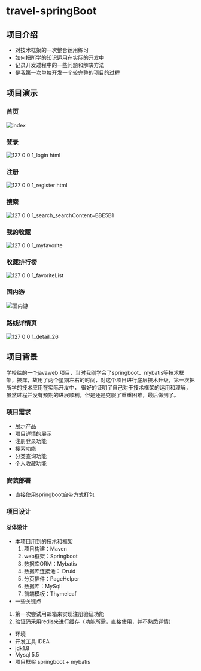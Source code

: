 # travel-springBoot
## 项目介绍
- 对技术框架的一次整合运用练习
- 如何把所学的知识运用在实际的开发中
- 记录开发过程中的一些问题和解决方法
- 是我第一次单独开发一个较完整的项目的过程
## 项目演示
### 首页
![index](https://user-images.githubusercontent.com/39949028/230712511-0cf1c551-5d4c-4afc-8844-1983373117c7.png)
### 登录
![127 0 0 1_login html](https://user-images.githubusercontent.com/39949028/230712582-1c2865a1-6cc6-4193-a9be-23a87079b371.png)
### 注册
![127 0 0 1_register html](https://user-images.githubusercontent.com/39949028/230712588-da7ad0a0-fcca-4370-95d1-d11f654d9fe4.png)
### 搜索
![127 0 0 1_search_searchContent=BBE5B1](https://user-images.githubusercontent.com/39949028/230712596-02c98e44-16c9-4250-8b6d-8ab3c8b425b0.png)
### 我的收藏
![127 0 0 1_myfavorite](https://user-images.githubusercontent.com/39949028/230712670-e616a638-a219-4489-9535-d369b6c7832b.png)
### 收藏排行榜
![127 0 0 1_favoriteList](https://user-images.githubusercontent.com/39949028/230712602-1f6e91a7-d486-4114-8886-8a42ad666861.png)
### 国内游
![国内游](https://user-images.githubusercontent.com/39949028/230712608-23fde5ad-68a4-4c58-8b01-38fe0f95c3b8.png)
### 路线详情页
![127 0 0 1_detail_26](https://user-images.githubusercontent.com/39949028/230712613-4b2e8af6-e64d-4746-8c0e-4e581a94d8fb.png)

## 项目背景
学校给的一个javaweb 项目，当时我刚学会了springboot、mybatis等技术框架，技痒，故用了两个星期左右的时间，对这个项目进行底层技术升级，第一次把所学的技术应用在实际开发中，
很好的证明了自己对于技术框架的运用和理解，虽然过程并没有预期的进展顺利，但是还是克服了重重困难，最后做到了。
### 项目需求
- 展示产品
- 项目详情的展示
- 注册登录功能
- 搜索功能
- 分类查询功能
- 个人收藏功能
### 安装部署
- 直接使用springboot自带方式打包
### 项目设计
#### 总体设计
- 本项目用到的技术和框架
  1. 项目构建：Maven
  2. web框架：Springboot
  3. 数据库ORM：Mybatis
  4. 数据库连接池： Druid
  5. 分页插件：PageHelper
  6. 数据库：MySql
  7. 前端模板：Thymeleaf
 - 一些关键点
  1. 第一次尝试用邮箱来实现注册验证功能
  2. 验证码采用redis来进行缓存（功能所需，直接使用，并不熟悉详情）
 - 环境
  - 开发工具 IDEA
  - jdk1.8
  - Mysql 5.5
  - 项目框架 springboot + mybatis 
